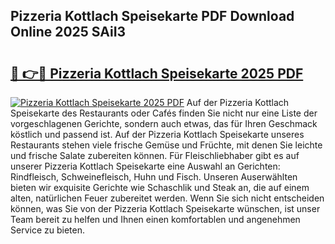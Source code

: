 ## Pizzeria Kottlach Speisekarte PDF Download Online 2025 SAiI3

# <h2><a href="http://gc8g08.nevu.top/?p=Pizzeria+Kottlach+Speisekarte">🔗 👉🔴 Pizzeria Kottlach Speisekarte 2025 PDF</a></h2>

[![Pizzeria Kottlach Speisekarte 2025 PDF](https://i.imgur.com/dBaPXMq.png)](http://gc8g08.nevu.top/?p=Pizzeria+Kottlach+Speisekarte)
Auf der Pizzeria Kottlach Speisekarte des Restaurants oder Cafés finden Sie nicht nur eine Liste der vorgeschlagenen Gerichte, sondern auch etwas, das für Ihren Geschmack köstlich und passend ist. Auf der Pizzeria Kottlach Speisekarte unseres Restaurants stehen viele frische Gemüse und Früchte, mit denen Sie leichte und frische Salate zubereiten können. Für Fleischliebhaber gibt es auf unserer Pizzeria Kottlach Speisekarte eine Auswahl an Gerichten: Rindfleisch, Schweinefleisch, Huhn und Fisch. Unseren Auserwählten bieten wir exquisite Gerichte wie Schaschlik und Steak an, die auf einem alten, natürlichen Feuer zubereitet werden. Wenn Sie sich nicht entscheiden können, was Sie von der Pizzeria Kottlach Speisekarte wünschen, ist unser Team bereit zu helfen und Ihnen einen komfortablen und angenehmen Service zu bieten.
